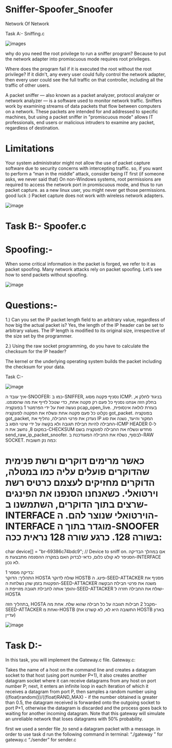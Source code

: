 # Sniffer-Spoofer_Snoofer
Network Of Network

Task A:- Sniffing.c



![images](https://user-images.githubusercontent.com/92846018/213562734-d24413de-26bc-40f1-ae05-e13356dfa55e.jpeg)

why do you need the root privilege to run a sniffer program?
Because to put the network adapter into promiscuous mode requires root privileges.

Where does the program fail if it is executed the root without the root privilege? 
If it didn't, any every user could fully control the network adapter, then every user could see the full traffic on that controller, including all the traffic of other users.

A packet sniffer — also known as a packet analyzer, protocol analyzer or network analyzer — is a software used to monitor network traffic. 
Sniffers work by examining streams of data packets that flow between computers on a network.
These packets are intended for  and addressed to  specific machines, but using a packet sniffer in "promiscuous mode" allows IT professionals, end users or malicious intruders to examine any packet, regardless of destination.

# Limitations
Your system administrator might not allow the use of packet capture software due to security concerns with intercepting traffic.
so, if you want to perform a “man in the middle” attack, consider being IT first (if someone asks, we never said that)
On non-Windows systems, root permissions are required to access the network port in promiscuous mode, and thus to run packet capture. as a new linux user, you might never get those permissions. good luck :)
Packet capture does not work with wireless network adapters.

![image](https://user-images.githubusercontent.com/92846018/213565489-a84c7200-2a77-4e17-b791-ae1ab090060a.png)


# Task B:- Spoofer.c

# Spoofing:-

When some critical information in the packet is forged, we refer to it as packet spoofing.
Many network attacks rely on packet spoofing.
Let’s see how to send packets without spoofing.

![image](https://user-images.githubusercontent.com/92846018/213566174-5abd6e0e-890d-4bed-91f0-cc58d6e997c7.png)


# Questions:-				
1.) Can you set the IP packet length field to an arbitrary value, regardless of how big the actual packet is?
Yes, the length of the IP header can be set to arbitrary values. 
The IP length is modified to its original size, irrespective of the size set by the programmer.

2.) Using the raw socket programming, do you have to calculate the checksum for the IP header? 

The kernel or the underlying operating system builds the packet including the checksum for your data.


Task C:-

![image](https://user-images.githubusercontent.com/92846018/213566702-108ee11a-1de7-4291-86b6-4128cc84dfde.png)




איך עובד ה-SNOOFER: 
כמו ב-SNIFFER, נסניף פקטה מסוג ICMP. בניגוד לחלק א, בחלק הזה אנחנו נסניף כל פעם רק פקטה אחת, כדי שנוכל לזייף את מה שהסנפנו. נעשה זאת על ידי הפרמטר 1 בפונקציה pcap_open_live. 
בעזרת לולאה אינסופית, נקלוט כל פעם פקטה אחת ונשלח את הפקטה לפונקציה got_packet. 
בפונקציה got_packet, נעדכן את פרטי החבילה, נחליף את IP המקור והיעד, נשנה את סוג החבילה להיות חבילת תגובה ולא בקשה על ידי שינוי הסוג ב-ICMP HEADER ל-0 במקום 8, נחשב את ה-CHECKSUM מחדש ונשלח את החבילה לפונקציה בשם send_raw_ip_packet_snoofer.
לבסוף, נשלח את החבילה המעודכנת ב-RAW SOCKET. 
כמה נק חשובות: 
# כאשר מרימים דוקרים ורשת פנימית שהדוקרים פועלים עליה כמו במטלה, הדוקרים מחזיקים לעצמם כרטיס רשת וירטואלי. כשאנחנו הסנפנו את הפינגים שרצים בתוך הדוקרים, השתמשנו ב-INTERFACE הוירטואלי שנוצר להם. ה-INTERFACE מוגדר בתוך ה-SNOOFER בשורה 128. כרגע שורה 128 נראית ככה: 
char device[] = "br-69386c74bdc9"; // Device to sniff on.
אם במהלך הבדיקה הסניפר לא קולט כלום, כדאי לבדוק האם במקרה ההסנפה מתבצעת מ-INTERFACE לא נכון. 

בדיקה מספר 1:  
התהליך:
הדוקר HOSTA שולח לדוקר HOSTB פינג.
ה-SEED-ATTACKER מסניף את הפקטות בזמן שהן נשלחות 
ה-SEED-ATTACKER משנה את פרטי חבילת הבקשה והופך אותה לחבילת תגובה מזוייפת
ה-SEED-ATTACKER שולח את החבילה חזרה ל-HOSTA

בתהליך הזה, HOSTA מקבל 2 חבילות תגובה על כל חבילה שהוא שלח. אחת מה-SEED-ATTACKER ואחת מ-HOSTB (התשובה היא לא, לא קשרנו את HOSTB בארון עדיין)


![image](https://user-images.githubusercontent.com/92846018/213566848-dce6cb82-d5a9-4a0c-ac8b-be67d8d78626.png)





# Task D:- 

In this task, you will implement the Gateway.c file.
Gateway.c: 

Takes the name of a host on the command line and creates a datagram socket to that host (using port number P+1), it also creates another datagram socket where it can receive datagrams from any host on port number P; next, it enters an infinite loop in each iteration of which it receives a datagram from port P, then samples a random number using ((float)random())/((float)RAND_MAX) - if the number obtained is greater than 0.5, the datagram received is forwarded onto the outgoing socket to port P+1, otherwise the datagram is discarded and the process goes back to waiting for another incoming datagram. Note that this gateway will simulate an unreliable network that loses datagrams with 50% probability.


first we used a sender file ,to send a datagram packet with a message.
in order to use task d run the following command in terminal:
“./gateway <hostIP>” for gateway.c
“./sender” for sender.c

